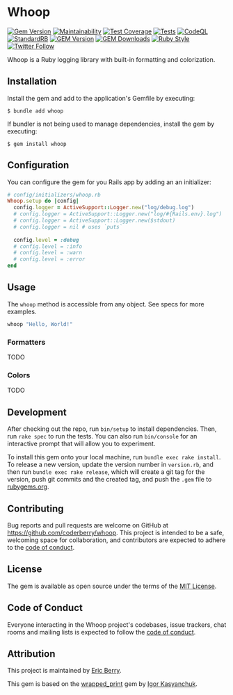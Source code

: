 # Whoop

[![Gem Version](https://badge.fury.io/rb/whoop.svg)](https://badge.fury.io/rb/whoop)
[![Maintainability](https://api.codeclimate.com/v1/badges/1ffd27fe59383a4ff52b/maintainability)](https://codeclimate.com/github/coderberry/whoop/maintainability)
[![Test Coverage](https://api.codeclimate.com/v1/badges/1ffd27fe59383a4ff52b/test_coverage)](https://codeclimate.com/github/coderberry/whoop/test_coverage)
[![Tests](https://github.com/coderberry/whoop/actions/workflows/tests.yml/badge.svg)](https://github.com/coderberry/whoop/actions/workflows/tests.yml)
[![CodeQL](https://github.com/coderberry/whoop/actions/workflows/codeql-analysis.yml/badge.svg)](https://github.com/coderberry/whoop/actions/workflows/codeql-analysis.yml)
[![StandardRB](https://github.com/coderberry/whoop/actions/workflows/standardrb.yml/badge.svg)](https://github.com/coderberry/whoop/actions/workflows/standardrb.yml)
[![GEM Version](https://img.shields.io/gem/v/whoop?color=168AFE&include_prereleases&logo=ruby&logoColor=FE1616)](https://rubygems.org/gems/whoop)
[![GEM Downloads](https://img.shields.io/gem/dt/whoop?color=168AFE&logo=ruby&logoColor=FE1616)](https://rubygems.org/gems/whoop)
[![Ruby Style](https://img.shields.io/badge/style-standard-168AFE?logo=ruby&logoColor=FE1616)](https://github.com/testdouble/standard)
[![Twitter Follow](https://img.shields.io/twitter/follow/coderberry?logo=twitter&style=social)](https://twitter.com/coderberry)

Whoop is a Ruby logging library with built-in formatting and colorization.

## Installation

Install the gem and add to the application's Gemfile by executing:

    $ bundle add whoop

If bundler is not being used to manage dependencies, install the gem by executing:

    $ gem install whoop

## Configuration

You can configure the gem for you Rails app by adding an an initializer:

```ruby
# config/initializers/whoop.rb
Whoop.setup do |config|
  config.logger = ActiveSupport::Logger.new("log/debug.log")
  # config.logger = ActiveSupport::Logger.new("log/#{Rails.env}.log")
  # config.logger = ActiveSupport::Logger.new($stdout)
  # config.logger = nil # uses `puts`
  
  config.level = :debug
  # config.level = :info
  # config.level = :warn
  # config.level = :error
end
```

## Usage

The `whoop` method is accessible from any object. See specs for more examples.

```ruby
whoop "Hello, World!"
```

### Formatters
TODO

### Colors
TODO

## Development

After checking out the repo, run `bin/setup` to install dependencies. Then, run `rake spec` to run the tests. You can also run `bin/console` for an interactive prompt that will allow you to experiment.

To install this gem onto your local machine, run `bundle exec rake install`. To release a new version, update the version number in `version.rb`, and then run `bundle exec rake release`, which will create a git tag for the version, push git commits and the created tag, and push the `.gem` file to [rubygems.org](https://rubygems.org).

## Contributing

Bug reports and pull requests are welcome on GitHub at https://github.com/coderberry/whoop. This project is intended to be a safe, welcoming space for collaboration, and contributors are expected to adhere to the [code of conduct](https://github.com/coderberry/whoop/blob/main/CODE_OF_CONDUCT.md).

## License

The gem is available as open source under the terms of the [MIT License](https://opensource.org/licenses/MIT).

## Code of Conduct

Everyone interacting in the Whoop project's codebases, issue trackers, chat rooms and mailing lists is expected to follow the [code of conduct](https://github.com/coderberry/whoop/blob/main/CODE_OF_CONDUCT.md).

## Attribution

This project is maintained by [Eric Berry](https://linktr.ee/coderberry).

This gem is based on the [wrapped_print](https://github.com/igorkasyanchuk/wrapped_print) gem by [Igor Kasyanchuk](https://www.railsjazz.com/).
